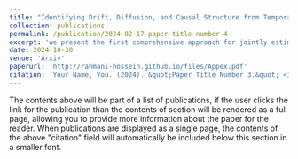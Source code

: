 ```yaml
---
title: "Identifying Drift, Diffusion, and Causal Structure from Temporal Snapshots"
collection: publications
permalink: /publication/2024-02-17-paper-title-number-4
excerpt: 'we present the first comprehensive approach for jointly estimating the drift and diffusion of an SDE from its temporal marginals. Assuming linear drift and additive diffusion, we prove that these parameters are identifiable from marginals if and only if the initial distribution is not invariant to a class of generalized rotations, a condition that is satisfied by most distributions. We further prove that the causal graph of any SDE with additive diffusion can be recovered from the SDE parameters. To complement this theory, we adapt entropy-regularized optimal transport to handle anisotropic diffusion, and introduce APPEX (Alternating Projection Parameter Estimation from X0), an iterative algorithm designed to estimate the drift, diffusion, and causal graph of an additive noise SDE, solely from temporal marginals.'
date: 2024-10-30
venue: 'Arxiv'
paperurl: 'http://rahmani-hossein.github.io/files/Appex.pdf'
citation: 'Your Name, You. (2024). &quot;Paper Title Number 3.&quot; <i>GitHub Journal of Bugs</i>. 1(3).'
---
```


The contents above will be part of a list of publications, if the user clicks the link for the publication than the contents of section will be rendered as a full page, allowing you to provide more information about the paper for the reader. When publications are displayed as a single page, the contents of the above "citation" field will automatically be included below this section in a smaller font.
